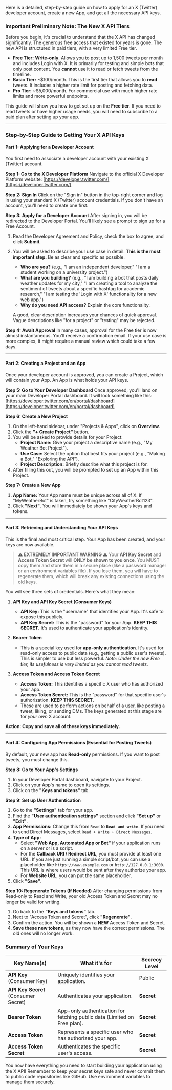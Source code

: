 Here is a detailed, step-by-step guide on how to apply for an X (Twitter) developer account, create a new App, and get all the necessary API keys.

### **Important Preliminary Note: The New X API Tiers**

Before you begin, it's crucial to understand that the X API has changed significantly. The generous free access that existed for years is gone. The new API is structured in paid tiers, with a very limited Free tier.

*   **Free Tier:** **Write-only**. Allows you to post up to 1,500 tweets per month and includes Login with X. It is primarily for testing and simple bots that only post content. You **cannot** use it to read or fetch tweets from the timeline.
*   **Basic Tier:** ~$100/month. This is the first tier that allows you to **read** tweets. It includes a higher rate limit for posting and fetching data.
*   **Pro Tier:** ~$5,000/month. For commercial use with much higher rate limits and more powerful endpoints.

This guide will show you how to get set up on the **Free tier**. If you need to read tweets or have higher usage needs, you will need to subscribe to a paid plan after setting up your app.

---

### **Step-by-Step Guide to Getting Your X API Keys**

#### **Part 1: Applying for a Developer Account**

You first need to associate a developer account with your existing X (Twitter) account.

**Step 1: Go to the X Developer Platform**
Navigate to the official X Developer Platform website:
[https://developer.twitter.com/](https://developer.twitter.com/)

**Step 2: Sign In**
Click on the "Sign in" button in the top-right corner and log in using your standard X (Twitter) account credentials. If you don't have an account, you'll need to create one first.

**Step 3: Apply for a Developer Account**
After signing in, you will be redirected to the Developer Portal. You'll likely see a prompt to sign up for a Free Account.

1.  Read the Developer Agreement and Policy, check the box to agree, and click **Submit**.
2.  You will be asked to describe your use case in detail. **This is the most important step.** Be as clear and specific as possible.
    *   **Who are you?** (e.g., "I am an independent developer," "I am a student working on a university project.")
    *   **What are you building?** (e.g., "I am building a bot that posts daily weather updates for my city," "I am creating a tool to analyze the sentiment of tweets about a specific hashtag for academic research," "I am testing the 'Login with X' functionality for a new web app.")
    *   **Why do you need API access?** Explain the core functionality.

    A good, clear description increases your chances of quick approval. Vague descriptions like "for a project" or "testing" may be rejected.

**Step 4: Await Approval**
In many cases, approval for the Free tier is now almost instantaneous. You'll receive a confirmation email. If your use case is more complex, it might require a manual review which could take a few days.

---

#### **Part 2: Creating a Project and an App**

Once your developer account is approved, you can create a Project, which will contain your App. An App is what holds your API keys.

**Step 5: Go to Your Developer Dashboard**
Once approved, you'll land on your main Developer Portal dashboard. It will look something like this:
[https://developer.twitter.com/en/portal/dashboard](https://developer.twitter.com/en/portal/dashboard)

**Step 6: Create a New Project**
1.  On the left-hand sidebar, under "Projects & Apps", click on **Overview**.
2.  Click the **"+ Create Project"** button.
3.  You will be asked to provide details for your Project:
    *   **Project Name:** Give your project a descriptive name (e.g., "My Weather Bot Project").
    *   **Use Case:** Select the option that best fits your project (e.g., "Making a Bot," "Exploring the API").
    *   **Project Description:** Briefly describe what this project is for.
4.  After filling this out, you will be prompted to set up an App within this Project.

**Step 7: Create a New App**
1.  **App Name:** Your App name must be unique across all of X. If "MyWeatherBot" is taken, try something like "CityWeatherBot123".
2.  Click **"Next"**. You will immediately be shown your App's keys and tokens.

---

#### **Part 3: Retrieving and Understanding Your API Keys**

This is the final and most critical step. Your App has been created, and your keys are now available.

> **⚠️ EXTREMELY IMPORTANT WARNING ⚠️**
> Your **API Key Secret** and **Access Token Secret** will **ONLY be shown to you once**. You MUST copy them and store them in a secure place (like a password manager or an environment variables file). If you lose them, you will have to regenerate them, which will break any existing connections using the old keys.

You will see three sets of credentials. Here's what they mean:

1.  **API Key and API Key Secret (Consumer Keys)**
    *   **API Key:** This is the "username" that identifies your App. It's safe to expose this publicly.
    *   **API Key Secret:** This is the "password" for your App. **KEEP THIS SECRET.** It's used to authenticate your application's identity.

2.  **Bearer Token**
    *   This is a special key used for **app-only authentication**. It's used for read-only access to public data (e.g., getting a public user's tweets). This is simpler to use but less powerful. *Note: Under the new Free tier, its usefulness is very limited as you cannot read tweets.*

3.  **Access Token and Access Token Secret**
    *   **Access Token:** This identifies a specific X user who has authorized your app.
    *   **Access Token Secret:** This is the "password" for that specific user's authorization. **KEEP THIS SECRET.**
    *   These are used to perform actions on behalf of a user, like posting a tweet, liking, or sending DMs. The keys generated at this stage are for *your own* X account.

**Action: Copy and save all of these keys immediately.**



---

#### **Part 4: Configuring App Permissions (Essential for Posting Tweets)**

By default, your new app has **Read-only** permissions. If you want to post tweets, you must change this.

**Step 8: Go to Your App's Settings**
1.  In your Developer Portal dashboard, navigate to your Project.
2.  Click on your App's name to open its settings.
3.  Click on the **"Keys and tokens"** tab.

**Step 9: Set up User Authentication**
1.  Go to the **"Settings"** tab for your app.
2.  Find the **"User authentication settings"** section and click **"Set up"** or **"Edit"**.
3.  **App Permissions:** Change this from `Read` to **`Read and write`**. If you need to send Direct Messages, select `Read + Write + Direct Messages`.
4.  **Type of App:**
    *   Select **"Web App, Automated App or Bot"** if your application runs on a server or is a script.
    *   For the **Callback URI / Redirect URL**, you must provide at least one URL. If you are just running a simple script/bot, you can use a placeholder like `https://www.example.com` or `http://127.0.0.1:3000`. This URL is where users would be sent after they authorize your app.
    *   For **Website URL**, you can put the same placeholder.
5.  Click **"Save"**.

**Step 10: Regenerate Tokens (If Needed)**
After changing permissions from Read-only to Read and Write, your old Access Token and Secret may no longer be valid for writing.

1.  Go back to the **"Keys and tokens"** tab.
2.  Next to "Access Token and Secret", click **"Regenerate"**.
3.  Confirm the action. You will be shown a **NEW** Access Token and Secret.
4.  **Save these new tokens**, as they now have the correct permissions. The old ones will no longer work.

### **Summary of Your Keys**

| Key Name(s)                       | What it's for                                                              | Secrecy Level |
| --------------------------------- | -------------------------------------------------------------------------- | ------------- |
| **API Key** (Consumer Key)        | Uniquely identifies your application.                                      | Public        |
| **API Key Secret** (Consumer Secret) | Authenticates your application.                                            | **Secret**    |
| **Bearer Token**                  | App-only authentication for fetching public data (Limited on Free plan).   | **Secret**    |
| **Access Token**                  | Represents a specific user who has authorized your app.                    | **Secret**    |
| **Access Token Secret**           | Authenticates the specific user's access.                                  | **Secret**    |

You now have everything you need to start building your application using the X API! Remember to keep your secret keys safe and never commit them to public code repositories like GitHub. Use environment variables to manage them securely.

